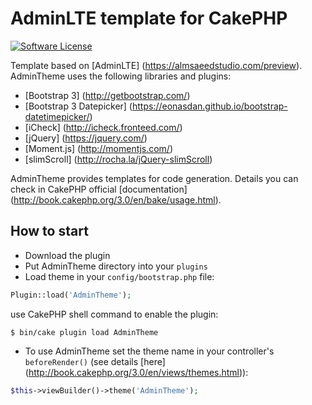# AdminLTE template for CakePHP

[![Software License](https://img.shields.io/badge/license-MIT-brightgreen.svg?style=flat-square)](LICENSE.txt)

Template based on [AdminLTE] (https://almsaeedstudio.com/preview).
AdminTheme uses the following libraries and plugins:
* [Bootstrap 3] (http://getbootstrap.com/)
* [Bootstrap 3 Datepicker] (https://eonasdan.github.io/bootstrap-datetimepicker/)
* [iCheck] (http://icheck.fronteed.com/)
* [jQuery] (https://jquery.com/)
* [Moment.js] (http://momentjs.com/)
* [slimScroll] (http://rocha.la/jQuery-slimScroll)

AdminTheme provides templates for code generation. Details you can check in CakePHP official [documentation] (http://book.cakephp.org/3.0/en/bake/usage.html).

## How to start
* Download the plugin
* Put AdminTheme directory into your `plugins`
* Load theme in your `config/bootstrap.php` file:
```php
Plugin::load('AdminTheme');
```
use CakePHP shell command to enable the plugin:
```
$ bin/cake plugin load AdminTheme
```

* To use AdminTheme set the theme name in your controller's `beforeRender()` (see details [here] (http://book.cakephp.org/3.0/en/views/themes.html)):
```php
$this->viewBuilder()->theme('AdminTheme');
```